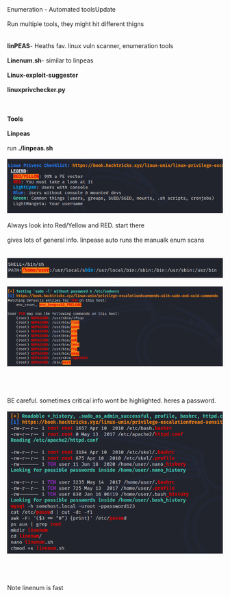 <!DOCTYPE html  PUBLIC '-//W3C//DTD XHTML 1.0 Transitional//EN'  'http://www.w3.org/TR/xhtml1/DTD/xhtml1-transitional.dtd'><html xmlns="http://www.w3.org/1999/xhtml">
<head>
<meta content="text/html; charset=utf-8" http-equiv="Content-Type"/>
<title>Enumeration - automated tools</title>
</head><body>Enumeration - Automated toolsUpdate<br/>
<br/>
Run multiple tools, they might hit different thigns<br/>
<br/>
<br/>
<b>linPEAS</b>- Heaths fav. linux vuln scanner, enumeration tools<br/>
<br/>
<b>Linenum.sh</b>- similar to linpeas<br/>
<br/>
<b>Linux-exploit-suggester</b><br/>
<br/>
<b>linuxprivchecker.py<br/>
<br/>
<br/>
<br/>
Tools<br/>
<br/>
</b><b>Linpeas</b><br/>
<br/>
run <b>./linpeas.sh<br/>
</b><b><br/>
</b><img src="image.png"/><br/>
<br/>
Always look into Red/Yellow and RED. start there<br/>
<br/>
gives lots of general info. linpease auto runs the manualk enum scans<br/>
<br/>
<br/>
<img src="image 2.png"/><br/>
<br/>
<img src="image 3.png"/><br/>
<br/>
<br/>
<br/>
<br/>
BE careful. sometimes critical info wont be highlighted. heres a password.<br/>
<br/>
<img src="image 4.png"/><br/>
<br/>
<br/>
<br/>
<br/>
Note linenum is fast<br/>
<br/>
</body></html>